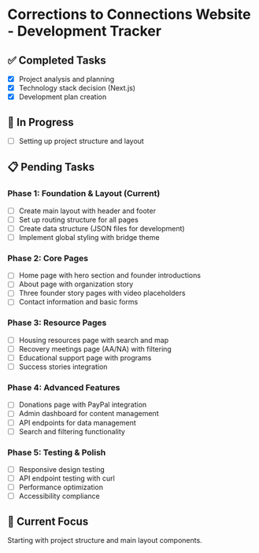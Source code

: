 # Corrections to Connections Website - Development Tracker

## ✅ Completed Tasks
- [x] Project analysis and planning
- [x] Technology stack decision (Next.js)
- [x] Development plan creation

## 🚧 In Progress
- [ ] Setting up project structure and layout

## 📋 Pending Tasks

### Phase 1: Foundation & Layout (Current)
- [ ] Create main layout with header and footer
- [ ] Set up routing structure for all pages
- [ ] Create data structure (JSON files for development)
- [ ] Implement global styling with bridge theme

### Phase 2: Core Pages
- [ ] Home page with hero section and founder introductions
- [ ] About page with organization story
- [ ] Three founder story pages with video placeholders
- [ ] Contact information and basic forms

### Phase 3: Resource Pages
- [ ] Housing resources page with search and map
- [ ] Recovery meetings page (AA/NA) with filtering
- [ ] Educational support page with programs
- [ ] Success stories integration

### Phase 4: Advanced Features
- [ ] Donations page with PayPal integration
- [ ] Admin dashboard for content management
- [ ] API endpoints for data management
- [ ] Search and filtering functionality

### Phase 5: Testing & Polish
- [ ] Responsive design testing
- [ ] API endpoint testing with curl
- [ ] Performance optimization
- [ ] Accessibility compliance

## 🎯 Current Focus
Starting with project structure and main layout components.
